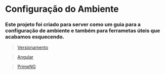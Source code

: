 # Configuração do Ambiente

### Este projeto foi criado para server como um guia para a configuração de ambiente e também para ferrametas úteis que acabamos esquecendo.

> [Versionamento](VERSIONAMENTO.md)

> [Angular](ANGULAR.md)

> [PrimeNG](PRIMENG.md)
